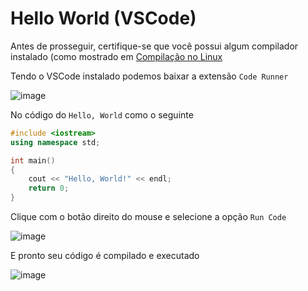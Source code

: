 # Hello World (VSCode)

Antes de prosseguir, certifique-se que você possui algum compilador instalado (como mostrado em [Compilação no Linux](https://github.com/barrafas/Monitoria_ED/blob/main/Tutoriais/Compila%C3%A7%C3%A3o%20no%20Linux.md)

Tendo o VSCode instalado podemos baixar a extensão `Code Runner`

![image](https://user-images.githubusercontent.com/61877847/219743160-d65d70d3-b28f-40e0-a44d-5d86022535e2.png)

No código do `Hello, World` como o seguinte 

```cpp
#include <iostream>
using namespace std;

int main() 
{
    cout << "Hello, World!" << endl;
    return 0;
}
```

Clique com o botão direito do mouse e selecione a opção `Run Code`

![image](https://user-images.githubusercontent.com/61877847/219743738-046080ef-464c-4752-a9c0-4dafd14f9b77.png)

E pronto seu código é compilado e executado

![image](https://user-images.githubusercontent.com/61877847/219744465-2770d7f6-c680-4a00-9135-31c50380f0cb.png)
